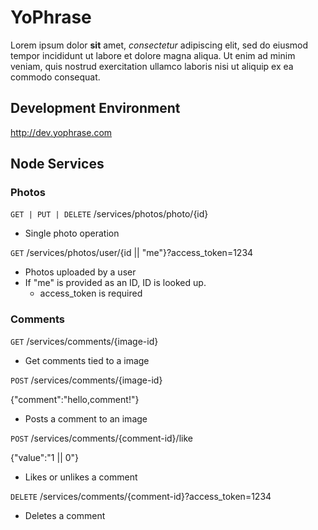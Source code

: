 # YoPhrase

Lorem ipsum dolor **sit** amet, *consectetur* adipiscing elit, sed do eiusmod tempor incididunt ut labore et dolore magna aliqua. Ut enim ad minim veniam, quis nostrud exercitation ullamco laboris nisi ut aliquip ex ea commodo consequat.

## Development Environment

http://dev.yophrase.com

## Node Services

### Photos

`GET | PUT | DELETE` /services/photos/photo/{id}

- Single photo operation

`GET` /services/photos/user/{id || "me"}?access_token=1234

- Photos uploaded by a user
- If "me" is provided as an ID, ID is looked up.
  - access_token is required

### Comments
`GET` /services/comments/{image-id}

- Get comments tied to a image

`POST` /services/comments/{image-id}

{"comment":"hello,comment!"}

- Posts a comment to an image

`POST` /services/comments/{comment-id}/like

{"value":"1 || 0"}

- Likes or unlikes a comment

`DELETE` /services/comments/{comment-id}?access_token=1234

- Deletes a comment


